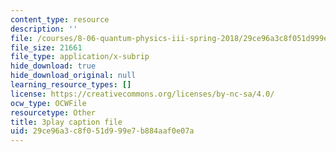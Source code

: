 ```yaml
---
content_type: resource
description: ''
file: /courses/8-06-quantum-physics-iii-spring-2018/29ce96a3c8f051d999e7b884aaf0e07a_KbAgNwrpUTw.vtt
file_size: 21661
file_type: application/x-subrip
hide_download: true
hide_download_original: null
learning_resource_types: []
license: https://creativecommons.org/licenses/by-nc-sa/4.0/
ocw_type: OCWFile
resourcetype: Other
title: 3play caption file
uid: 29ce96a3-c8f0-51d9-99e7-b884aaf0e07a
---
```

